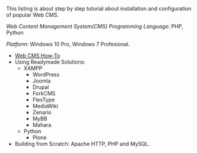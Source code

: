 This listing is about step by step tutorial about installation and configuration of popular Web CMS.

_Web Content Management System(CMS) Programming Language_: PHP, Python

_Platform_:  Windows 10 Pro, Windows 7 Profesional.

-  [Web CMS How-To](https://medium.com/@mayurp7/web-cms-series-step-by-step-tutorial-35c8de2d1ade)
-  Using Readymade Solutions:
    -  XAMPP
        -  WordPress
        -  Joomla
        -  Drupal
        -  ForkCMS
        -  FlexType
        -  MediaWiki
        -  Zenario
        -  MyBB
        -  Mahara
    -  Python
        -  Plone
- Building from Scratch: Apache HTTP, PHP and MySQL.
